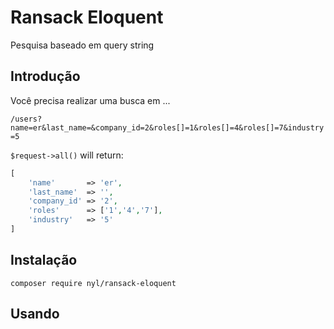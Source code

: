 #  Ransack Eloquent

Pesquisa baseado em query string

## Introdução

Você precisa realizar uma busca em ...

`/users?name=er&last_name=&company_id=2&roles[]=1&roles[]=4&roles[]=7&industry=5`

`$request->all()` will return:

```php
[
    'name'       => 'er',
    'last_name'  => '',
    'company_id' => '2',
    'roles'      => ['1','4','7'],
    'industry'   => '5'
]
```
## Instalação
```
composer require nyl/ransack-eloquent
```

## Usando